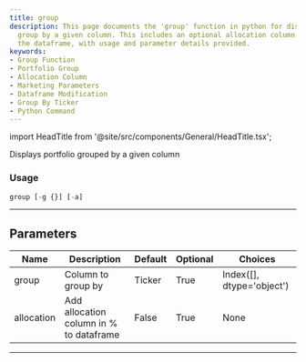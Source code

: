 ```yaml
---
title: group
description: This page documents the 'group' function in python for displaying a portfolio
  group by a given column. This includes an optional allocation column addition to
  the dataframe, with usage and parameter details provided.
keywords:
- Group Function
- Portfolio Group
- Allocation Column
- Marketing Parameters
- Dataframe Modification
- Group By Ticker
- Python Command
---
```


import HeadTitle from '@site/src/components/General/HeadTitle.tsx';

<HeadTitle title="group - Portfolio_Analysis - Portfolio - Reference | OpenBB Terminal Docs" />

Displays portfolio grouped by a given column

### Usage

```python
group [-g {}] [-a]
```

---

## Parameters

| Name | Description | Default | Optional | Choices |
| ---- | ----------- | ------- | -------- | ------- |
| group | Column to group by | Ticker | True | Index([], dtype='object') |
| allocation | Add allocation column in % to dataframe | False | True | None |

---
